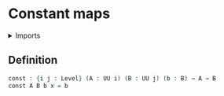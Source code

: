 # Constant maps

<details><summary>Imports</summary>
```agda
{-# OPTIONS --safe #-}
module foundation-core.constant-maps where
open import foundation-core.universe-levels
```
</details>

## Definition

```agda
const : {i j : Level} (A : UU i) (B : UU j) (b : B) → A → B
const A B b x = b
```
